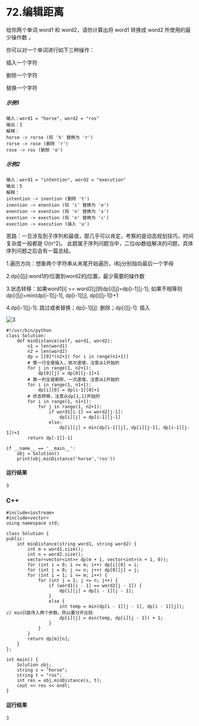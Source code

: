 # 72.编辑距离
给你两个单词 word1 和 word2，请你计算出将 word1 转换成 word2 所使用的最少操作数 。

你可以对一个单词进行如下三种操作：

插入一个字符

删除一个字符

替换一个字符

##### 示例1
    输入：word1 = "horse", word2 = "ros"
    输出：3
    解释：
    horse -> rorse (将 'h' 替换为 'r')
    rorse -> rose (删除 'r')
    rose -> ros (删除 'e')

##### 示例2
    输入：word1 = "intention", word2 = "execution"
    输出：5
    解释：
    intention -> inention (删除 't')
    inention -> enention (将 'i' 替换为 'e')
    enention -> exention (将 'n' 替换为 'x')
    exention -> exection (将 'n' 替换为 'c')
    exection -> execution (插入 'u')

思路：一旦涉及到子序列和最值，那几乎可以肯定，考察的是动态规划技巧，时间复杂度一般都是 O(n^2)。 此题属于序列问题当中，二位dp数组解决的问题，具体序列问题之后会有一篇总结。

1.遍历方向：想象两个字符串从末尾开始遍历，i和j分别指向最后一个字母

2.dp[i][j]:word1的i位置到word2的j位置，最少需要的操作数

3.状态转移：如果word1[i] == word2[j]则dp[i][j]=dp[i-1][j-1]; 如果不相等则dp[i][j]=min(dp[i-1][j-1], dp[i-1][j], dp[i][j-1])+1

4.dp[i-1][j-1]: 跳过或者替换；dp[i-1][j]: 删除；dp[i][j-1]: 插入

![3](https://github.com/CamWu-cyber/leetcode/blob/master/%E5%8A%A8%E6%80%81%E8%A7%84%E5%88%92/3.JPG)

    #!/usr/bin/python
    class Solution:
        def minDistance(self, word1, word2):
            n1 = len(word1)
            n2 = len(word2)
            dp = [[0]*(n2+1) for i in range(n1+1)]
            # 第一行全是插入，依次递增，注意从1开始的
            for j in range(1, n2+1):
                dp[0][j] = dp[0][j-1]+1
            # 第一列全是删除，一次递增，注意从1开始的
            for i in range(1, n1+1):
                dp[i][0] = dp[i-1][0]+1
            # 状态转移，注意从dp[1,1]开始的
            for i in range(1, n1+1):
                for j in range(1, n2+1):
                    if word1[i-1] == word2[j-1]:
                        dp[i][j] = dp[i-1][j-1]
                    else:
                        dp[i][j] = min(dp[i-1][j], dp[i][j-1], dp[i-1][j-1])+1
            return dp[-1][-1]

    if __name__ == '__main__':
        obj = Solution()
        print(obj.minDistance('horse','ros'))

#### 运行结果
    3

### C++

    #include<iostream>
    #include<vector>
    using namespace std;

    class Solution {
    public:
        int minDistance(string word1, string word2) {
            int m = word1.size();
            int n = word2.size();
            vector<vector<int>> dp(m + 1, vector<int>(n + 1, 0));
            for (int i = 0; i <= m; i++) dp[i][0] = i;
            for (int j = 0; j <= n; j++) dp[0][j] = j;
            for (int i = 1; i <= m; i++) {
                for (int j = 1; j <= n; j++) {
                    if (word1[i - 1] == word2[j - 1]) {
                        dp[i][j] = dp[i - 1][j - 1];
                    }
                    else {
                        int temp = min(dp[i - 1][j - 1], dp[i - 1][j]);  // min只能传入两个参数，所以要分开比较
                        dp[i][j] = min(temp, dp[i][j - 1]) + 1;
                    }
                }
            }
            return dp[m][n];
        }
    };

    int main() {
        Solution obj;
        string s = "horse";
        string t = "ros";
        int res = obj.minDistance(s, t);
        cout << res << endl;
    }
    
#### 运行结果
    3
